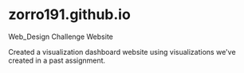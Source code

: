 # zorro191.github.io
Web_Design Challenge Website

Created a visualization dashboard website using visualizations we've created in a past assignment.
